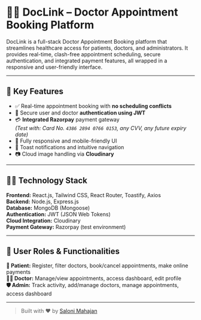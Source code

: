 # 👨‍⚕️ DocLink – Doctor Appointment Booking Platform


DocLink is a full-stack Doctor Appointment Booking platform that streamlines healthcare access for patients, doctors, and administrators. It provides real-time, clash-free appointment scheduling, secure authentication, and integrated payment features, all wrapped in a responsive and user-friendly interface.

---

## 🚀 Key Features

- ✅ Real-time appointment booking with **no scheduling conflicts**
- 🔐 Secure user and doctor **authentication using JWT**
- 💳 **Integrated Razorpay** payment gateway  
  *(Test with: Card No. `4386 2894 0766 0153`, any CVV, any future expiry date)*
- 📱 Fully responsive and mobile-friendly UI
- 🧾 Toast notifications and intuitive navigation
- 📷 Cloud image handling via **Cloudinary**

---

## 🧑‍💻 Technology Stack

**Frontend:** React.js, Tailwind CSS, React Router, Toastify, Axios  
**Backend:** Node.js, Express.js  
**Database:** MongoDB (Mongoose)  
**Authentication:** JWT (JSON Web Tokens)  
**Cloud Integration:** Cloudinary  
**Payment Gateway:** Razorpay (test environment)

---

## 👥 User Roles & Functionalities

**🧑 Patient:** Register, filter doctors, book/cancel appointments, make online payments  
**👨‍⚕️ Doctor:** Manage/view appointments, access dashboard, edit profile  
**🛡️ Admin:** Track activity, add/manage doctors, manage appointments, access dashboard


---

> Built with ❤️ by [Saloni Mahajan](https://github.com/salonimahajan)
